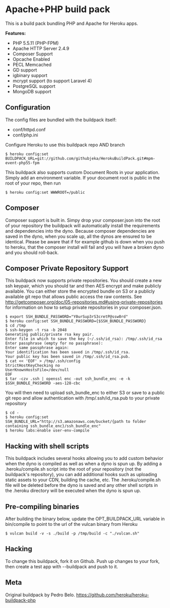 Apache+PHP build pack
========================

This is a build pack bundling PHP and Apache for Heroku apps.

**Features:**
* PHP 5.5.11 (PHP-FPM)
* Apache HTTP Server 2.4.9
* Composer Support
* Opcache Enabled
* PECL Memcached
* GD support
* igbinary support
* mcrypt support (to support Laravel 4)
* PostgreSQL support
* MongoDB support

Configuration
-------------

The config files are bundled with the buildpack itself:

* conf/httpd.conf
* conf/php.ini

Configure Heroku to use this buildpack repo AND branch

    $ heroku config:set BUILDPACK_URL=git://github.com/githubjeka/HerokuBuildPack.git#mpm-event-php55-fpm

This buildpack also supports custom Document Roots in your application. Simply add an environment variable. If your document root is public in the root of your repo, then run
    
    $ heroku config:set WWWROOT=/public

Composer
--------

Composer support is built in. Simpy drop your composer.json into the root of your repository the buildpack will automatically install the requirements and dependencies into the dyno. Because composer dependencies are saved in the dyno, when you scale up, all the dynos are ensured to be identical. Please be aware that if for example github is down when you push to heroku, that the composer install will fail and you will have a broken dyno and you should roll-back.

Composer Private Repository Support
-----------------------------------

This buildpack now supports private repositories. You should create a new ssh keypair, which you should tar and then AES encrypt and make publicly available. You can either store the encrypted bundle on S3 or a publicly available git repo that allows public access the raw contents. See <http://getcomposer.org/doc/05-repositories.md#using-private-repositories> for information on how to setup private repositories in your composer.json.

    $ export SSH_BUNDLE_PASSWORD="Y0urSup3rS3cretP@ssw0rd"
    $ heroku config:set SSH_BUNDLE_PASSWORD={$SSH_BUNDLE_PASSWORD}
    $ cd /tmp
    $ ssh-keygen -t rsa -b 2048
    Generating public/private rsa key pair.
    Enter file in which to save the key (~/.ssh/id_rsa): /tmp/.ssh/id_rsa
    Enter passphrase (empty for no passphrase): 
    Enter same passphrase again: 
    Your identification has been saved in /tmp/.ssh/id_rsa.
    Your public key has been saved in /tmp/.ssh/id_rsa.pub.
    $ cat << 'EOF' > /tmp/.ssh/config
    StrictHostKeyChecking no
    UserKnownHostsFile=/dev/null
    EOF
    $ tar -czv .ssh | openssl enc -out ssh_bundle_enc -e -k $SSH_BUNDLE_PASSWORD -aes-128-cbc

You will then need to upload ssh_bundle_enc to either S3 or save to a public git repo and allow authentication with /tmp/.ssh/id_rsa.pub to your private repository

    $ cd -
    $ heroku config:set SSH_BUNDLE_URL="http://s3.amazonaws.com/bucket/{path to folder containing ssh_bundle_enc}/ssh_bundle_enc"
    $ heroku labs:enable user-env-compile


Hacking with shell scripts
--------------------------

This buildpack includes several hooks allowing you to add custom behavior when the dyno is compiled as well as when a dyno is spun up. By adding a .heroku/compile.sh script into the root of your repository (not the buildpack's repository), you can add additional hooks such as uploading static assets to your CDN, building the cache, etc. The .heroku/compile.sh file will be deleted before the dyno is saved and any other shell scripts in the .heroku directory will be executed when the dyno is spun up.

Pre-compiling binaries
----------------------

After building the binary below, update the OPT_BUILDPACK_URL variable in bin/compile to point to the url of the vulcan binary from Heroku

    $ vulcan build -v -s ./build -p /tmp/build -c "./vulcan.sh"

Hacking
-------

To change this buildpack, fork it on Github. Push up changes to your fork, then create a test app with --buildpack <your-github-url> and push to it.

Meta
----

Original buildpack by Pedro Belo. https://github.com/heroku/heroku-buildpack-php
